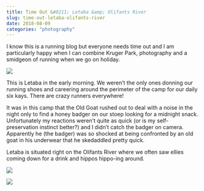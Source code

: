 ```yaml
---
title: Time Out &#8211; Letaba &amp; Olifants River
slug: time-out-letaba-olifants-river
date: 2018-08-09
categories: "photography"
---
```


<p>I know this is a running blog but everyone needs time out and I am particularly happy when I can combine Kruger Park, photography and a smidgeon of running when we go on holiday.</p>
<p><img src="http://res.cloudinary.com/dy6grlu8z/image/upload/v1558841577/ei23etsrglzh7ydy6ugm.jpg"/></p>
<p>This is Letaba in the early morning. We weren’t the only ones donning our running shoes and careering around the perimeter of the camp for our daily six kays. There are crazy runners everywhere!</p>
<p>It was in this camp that the Old Goat rushed out to deal with a noise in the night only to find a honey badger on our stoep looking for a midnight snack. Unfortunately my reactions weren’t quite as quick (or is my self-preservation instinct better?) and I didn’t catch the badger on camera. Apparently he (the badger) was so shocked at being confronted by an old goat in his underwear that he skedaddled pretty quick.</p>
<p>Letaba is situated right on the Olifants River where we often saw ellies coming down for a drink and hippos hippo-ing around.</p>
<p><img src="http://res.cloudinary.com/dy6grlu8z/image/upload/v1558841579/okw9hzyj4haj0ptxodly.jpg"/></p>
<p><img src="http://res.cloudinary.com/dy6grlu8z/image/upload/v1558841581/ky6aif55oxevsbvjtv7r.jpg"/></p>
<p> </p>







